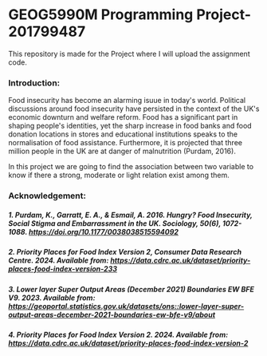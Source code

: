 # GEOG5990M Programming Project-201799487
This repository is made for the Project where I will upload the assignment code.

### Introduction:
Food insecurity has become an alarming isuue in today's world. Political discussions around food insecurity have persisted in the context of the UK's economic downturn and welfare reform. Food has a significant part in shaping people's identities, yet the sharp increase in food banks and food donation locations in stores and educational institutions speaks to the normalisation of food assistance. Furthermore, it is projected that three million people in the UK are at danger of malnutrition (Purdam, 2016).

In this project we are going to find the association between two variable to know if there a strong, moderate or light relation exist among them.

### Acknowledgement:

##### 1. Purdam, K., Garratt, E. A., & Esmail, A. 2016. Hungry? Food Insecurity, Social Stigma and Embarrassment in the UK. Sociology, 50(6), 1072-1088. https://doi.org/10.1177/0038038515594092

##### 2. Priority Places for Food Index Version 2, Consumer Data Research Centre. 2024. Available from: https://data.cdrc.ac.uk/dataset/priority-places-food-index-version-233

##### 3. Lower layer Super Output Areas (December 2021) Boundaries EW BFE V9. 2023. Available from: https://geoportal.statistics.gov.uk/datasets/ons::lower-layer-super-output-areas-december-2021-boundaries-ew-bfe-v9/about

##### 4. Priority Places for Food Index Version 2. 2024. Available from: https://data.cdrc.ac.uk/dataset/priority-places-food-index-version-2
